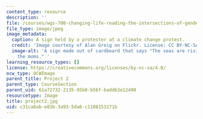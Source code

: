 ```yaml
---
content_type: resource
description: ''
file: /courses/wgs-700-changing-life-reading-the-intersections-of-gender-race-biology-and-literature-spring-2017/c31ca6abe83b3a935da6c1108153171b_project2.jpg
file_type: image/jpeg
image_metadata:
  caption: A sign held by a protester at a climate change protest.
  credit: 'Image courtesy of Alan Greig on Flickr. License: CC BY-NC-SA'
  image-alt: 'A sign made out of cardboard that says "The seas are rising and so are
    the moms." '
learning_resource_types: []
license: https://creativecommons.org/licenses/by-nc-sa/4.0/
ocw_type: OCWImage
parent_title: Project 2
parent_type: CourseSection
parent_uid: 61a72732-2135-95b0-b56f-badd63e12490
resourcetype: Image
title: project2.jpg
uid: c31ca6ab-e83b-3a93-5da6-c1108153171b
---
```

